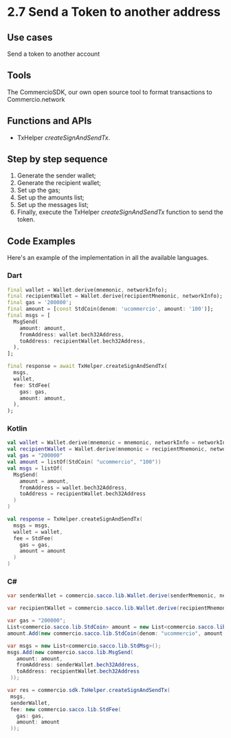 # 2.7 Send a Token to another address

## Use cases
Send a token to another account

## Tools
The CommercioSDK, our own open source tool to format transactions to Commercio.network

## Functions and APIs
- TxHelper _createSignAndSendTx_.

## Step by step sequence
1. Generate the sender wallet;
2. Generate the recipient wallet;
3. Set up the gas;
4. Set up the amounts list;
5. Set up the messages list;
6. Finally, execute the TxHelper _createSignAndSendTx_ function to send the token.

## Code Examples
Here's an example of the implementation in all the available languages.

### Dart
```dart
final wallet = Wallet.derive(mnemonic, networkInfo);
final recipientWallet = Wallet.derive(recipientMnemonic, networkInfo);
final gas = '200000';
final amount = [const StdCoin(denom: 'ucommercio', amount: '100')];
final msgs = [
  MsgSend(
    amount: amount,
    fromAddress: wallet.bech32Address,
    toAddress: recipientWallet.bech32Address,
  ),
];

final response = await TxHelper.createSignAndSendTx(
  msgs,
  wallet,
  fee: StdFee(
    gas: gas,
    amount: amount,
  ),
);
```

### Kotlin
```kotlin
val wallet = Wallet.derive(mnemonic = mnemonic, networkInfo = networkInfo)
val recipientWallet = Wallet.derive(mnemonic = recipientMnemonic, networkInfo = networkInfo)
val gas = "200000"
val amount = listOf(StdCoin( "ucommercio", "100"))
val msgs = listOf(
  MsgSend(
    amount = amount,
    fromAddress = wallet.bech32Address,
    toAddress = recipientWallet.bech32Address
  )
)

val response = TxHelper.createSignAndSendTx(
  msgs = msgs,
  wallet = wallet, 
  fee = StdFee(
    gas = gas, 
    amount = amount
  )
)
```

### C#
```csharp
var senderWallet = commercio.sacco.lib.Wallet.derive(senderMnemonic, networkInfo);

var recipientWallet = commercio.sacco.lib.Wallet.derive(recipientMnemonic, networkInfo);

var gas = "200000";
List<commercio.sacco.lib.StdCoin> amount = new List<commercio.sacco.lib.StdCoin>();
amount.Add(new commercio.sacco.lib.StdCoin(denom: "ucommercio", amount: "10"));

var msgs = new List<commercio.sacco.lib.StdMsg>();
msgs.Add(new commercio.sacco.lib.MsgSend(
   amount: amount,
   fromAddress: senderWallet.bech32Address,
   toAddress: recipientWallet.bech32Address
 ));

var res = commercio.sdk.TxHelper.createSignAndSendTx(
 msgs,
 senderWallet,
 fee: new commercio.sacco.lib.StdFee(
   gas: gas,
   amount: amount
 ));
```